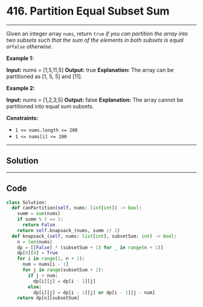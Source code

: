 # 416. Partition Equal Subset Sum

---

Given an integer array `nums`, return `true` _if you can partition the array into two subsets such that the sum of the elements in both subsets is equal or_`false` _otherwise_.

 

**Example 1:**


**Input:** nums = [1,5,11,5]
**Output:** true
**Explanation:** The array can be partitioned as [1, 5, 5] and [11].


**Example 2:**


**Input:** nums = [1,2,3,5]
**Output:** false
**Explanation:** The array cannot be partitioned into equal sum subsets.


 

**Constraints:**

  * `1 <= nums.length <= 200`
  * `1 <= nums[i] <= 100`

---

## Solution



---

## Code
```python
class Solution:
  def canPartition(self, nums: list[int]) -> bool:
    summ = sum(nums)
    if summ % 2 == 1:
      return False
    return self.knapsack_(nums, summ // 2)
  def knapsack_(self, nums: list[int], subsetSum: int) -> bool:
    n = len(nums)
    dp = [[False] * (subsetSum + 1) for _ in range(n + 1)]
    dp[0][0] = True
    for i in range(1, n + 1):
      num = nums[i - 1]
      for j in range(subsetSum + 1):
        if j < num:
          dp[i][j] = dp[i - 1][j]
        else:
          dp[i][j] = dp[i - 1][j] or dp[i - 1][j - num]
    return dp[n][subsetSum]
```